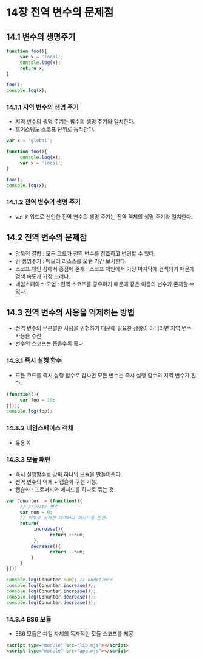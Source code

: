 # 14장 전역 변수의 문제점
## 14.1 변수의 생명주기
```jsx
function foo(){
	 var x = 'local';
	 console.log(x);
	 return x;
}

foo();
console.log(x);
```
### 14.1.1 지역 변수의 생명 주기
- 지역 변수의 생명 주기는 함수의 생명 주기와 일치한다.
- 호이스팅도 스코프 단위로 동작한다.
```jsx
var x = 'global';

function foo(){
	 console.log(x);
	 var x = 'local';
}

foo();
console.log(x);
```

### 14.1.2 전역 변수의 생명 주기
- var 키워드로 선언한 전역 변수의 생명 주기는 전역 객체의 생명 주기와 일치한다.

## 14.2 전역 변수의 문제점
- 암묵적 결합 : 모든 코드가 전역 변수를 참조하고 변경할 수 있다.
- 긴 생명주기 : 메모리 리소스를 오랜 기간 보시한다.
- 스코프 체인 상에서 종점에 존재 : 스코프 체인에서 가장 마지막에 검색되기 때문에 검색 속도가 가장 느리다.
- 네임스페이스 오염 : 전역 스코프를 공유하기 때문에 같은 이름의 변수가 존재할 수 있다.

## 14.3 전역 변수의 사용을 억제하는 방법
- 전역 변수의 무분별한 사용을 위험하기 때문에 필요한 상황이 아니라면 지역 변수 사용을 추천.
- 변수의 스코프는 좁을수록 좋다.
### 14.3.1 즉시 실행 함수
- 모든 코드를 즉시 실행 함수로 감싸면 모든 변수는 즉시 실행 함수의 지역 변수가 된다.
```jsx
(function(){
	 var foo = 10;
}());
console.log(foo);
```

### 14.3.2 네임스페이스 객채
- 유용 X

### 14.3.3 모듈 패턴
- 즉시 실행함수로 감싸 하나의 모듈을 만들어준다.
- 전역 변수의 억제 + 캡슐화 구현 가능.
- 캡슐화 : 프로퍼티와 메서드를 하나로 묶는 것.
```jsx
var Conunter  = (function(){
	 // private 변수
	 var num = 0;
	 // 외부로 공개한 데이터나 메서드를 반환.
	 return{
		  increase(){
				return ++num;
          },
         decrease(){
				return --num;
         }
     }
}())

console.log(Conunter.num); // undefined
console.log(Conunter.increase());
console.log(Conunter.increase());
console.log(Conunter.decrease());
console.log(Conunter.decrease());


```
### 14.3.4 ES6 모듈
- ES6 모듈은 파일 자체의 독자적인 모듈 스코프를 제공
```html
<script type="module" src="lib.mjs"></script>
<script type="module" src="app.mjs"></script>
```
